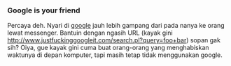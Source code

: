 ### Google is your friend

Percaya deh. Nyari di <a href="http://google.com">google</a> jauh lebih gampang dari pada nanya ke orang lewat messenger. Bantuin dengan ngasih URL (kayak gini <a href="http://www.justfuckinggoogleit.com/search.pl?query=foo+bar">http://www.justfuckinggoogleit.com/search.pl?query=foo+bar</a>) sopan gak sih? Oiya, gue kayak gini cuma buat orang-orang yang menghabiskan waktunya di depan komputer, tapi masih tetap tidak menggunakan google.

<!-- METADATA: {"time": "2007-08-13 01:18:44", "title": "Google is your friend"} -->
